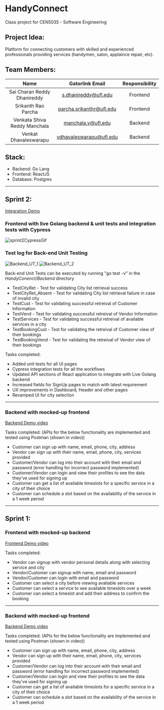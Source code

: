 # HandyConnect
Class project for CEN5035 - Software Engineering

## Project Idea:
Platform for connecting customers with skilled and experienced professionals providing services (handymen, salon, applaince repair, etc).

## Team Members:
| Name | Gatorlink Email | Responsibility |
| :--: | :--: | :--: |
| Sai Charan Reddy Dhanireddy | s.dhanireddy@ufl.edu | Frontend |
| Srikanth Rao Parcha | parcha.srikanthr@ufl.edu | Frontend |
| Venkata Shiva Reddy Manchala | manchala.v@ufl.edu | Backend |
| Venkat Dhavaleswarapu | vdhavaleswarapu@ufl.edu |  Backend |

## Stack:
- Backend: Go Lang
- Frontend: ReactJS
- Database: Postgres

---
## Sprint 2:
[Integration Demo](https://www.youtube.com/watch?v=2YWmvZNdyHM)

### Frontend with live Golang backend & unit tests and integration tests with Cypress

![sprint2CypressGif](https://user-images.githubusercontent.com/20516490/156865184-b26d30da-ba5b-4e2f-9c77-fd02d1a21a44.gif)

### Test log for Back-end Unit Testing
![Backend_UT_1](https://user-images.githubusercontent.com/89587982/156866040-d6da90bc-e48d-42c8-be9f-838dd9cbc254.png)
![Backend_UT_2](https://user-images.githubusercontent.com/89587982/156866041-33524d75-fdba-4e64-b3d4-ac3b1dc36307.png)

Back-end Unit Tests can be executed by running "go test -v" in the *HandyConenct/Backend* directory

- TestCityRet - Test for validating City list retrieval success
- TestCityRet_Absent - Test for validating City list retrieval failure in case of invalid city
- TestCust - Test for validating successful retreival of Customer Information
- TestVend - Test for validating successful retreival of Vendor Information
- TestServices - Test for validating successful retreival of available services in a city
- TestBookingCust - Test for validating the retreival of Customer view of their bookings
- TestBookingVend - Test for validating the retreival of Vendor view of their bookings

Tasks completed:

- Added unit tests for all UI pages
- Cypress integration tests for all the workflows
- Updated API sections of React application to integrate with Live Golang backend
- Increased fields for SignUp pages to match with latest requirement
- UX improvements in Dashboard, Header and other pages
- Revamped UI for city selection

---

### Backend with mocked-up frontend
[Backend Demo video](https://youtu.be/YhrciuviPqM)

Tasks completed: (APIs for the below functionality are implemented and tested using Postman (shown in video))

- Customer can sign up with name, email, phone, city, address
- Vendor can sign up with their name, email, phone, city, services provided
- Customer/Vendor can log into their account with their email and password (error handling for incorrect password implemented)
- Customer/Vendor can login and view their profiles to see the data they've used for signing up
- Customer can get a list of available timeslots for a specific service in a city of their choice
- Customer can schedule a slot based on the availability of the service in a 1 week period

---

## Sprint 1:

### Frontend with mocked-up backend
[Frontend Demo video](https://youtu.be/5rjAeEBbr_4)

Tasks completed:

- Vendor can signup with vendor personal details along with selecting service and city
- Vendor/Customer can signup with name, email and password
- Vendor/Customer can login with email and password
- Customer can select a city before viewing avaliable services
- Customer can select a service to see available timeslots over a week
- Customer can select a timeslot and add their address to confirm the booking

---

### Backend with mocked-up frontend
[Backend Demo video](https://youtu.be/YhrciuviPqM)

Tasks completed: (APIs for the below functionality are implemented and tested using Postman (shown in video))

- Customer can sign up with name, email, phone, city, address
- Vendor can sign up with their name, email, phone, city, services provided
- Customer/Vendor can log into their account with their email and password (error handling for incorrect password implemented)
- Customer/Vendor can login and view their profiles to see the data they've used for signing up
- Customer can get a list of available timeslots for a specific service in a city of their choice
- Customer can schedule a slot based on the availability of the service in a 1 week period

